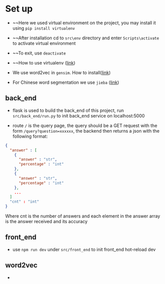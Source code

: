 # Set up

* ~~Here we used virtual environment on the project, you may install it using `pip install virtualenv`

* ~~After installation cd to `src\env` directory and enter `Scripts\activate` to activate virtual environment

* ~~To exit, use `deactivate` 

* ~~How to use virtualenv ([link](http://blog.51cto.com/qicheng0211/1561685))

* We use word2vec in `gensim`. How to install([link](https://radimrehurek.com/gensim/install.html))

* For Chinese word segmentation we use `jieba` ([link](https://github.com/fxsjy/jieba))

## back_end

* flask is used to build the back_end of this project, run `src/back_end/run.py` to init back_end service on localhost:5000

* route `/` is the query page, the query should be a GET request with the form `/query?question=xxxxxx`, the backend then returns a json with the following format:

```json
{
  "answer" : [
    {
      "answer" : "str",
      "percentage" : "int"
    },
    {
      "answer" : "str",
      "percentage" : "int"
    },
    ...
  ]
  "cnt" : "int" 
}
```

Where cnt is the number of answers and each element in the answer array is the answer received and its accuracy

## front_end

* use `npm run dev` under `src/front_end` to init front_end hot-reload dev 

## word2vec

* 
